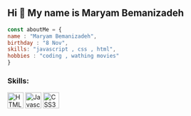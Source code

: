 
<h2>Hi 👋 My name is Maryam Bemanizadeh</h2>


```javascript
const aboutMe = {
name : "Maryam Bemanizadeh",
birthday : "8 Nov",
skills: "javascript , css , html",
hobbies : "coding , wathing movies"
}

```
<h3>Skills:</h3>

<p align="left">
    <a href="https://developer.mozilla.org/en-US/docs/Glossary/HTML5" target="_blank" rel="noreferrer"><img src="https://github.com/Marybemani17/Marybemani17/blob/main/html5-colored.svg" width="36" height="36" alt="HTML5" /></a>
     <a href="https://developer.mozilla.org/en-US/docs/Web/JavaScript" target="_blank" rel="noreferrer"><img src="https://github.com/Marybemani17/Marybemani17/blob/main/javascript-colored.svg" width="36" height="36" alt="Javascript" /></a>
        <a href="https://www.w3.org/TR/CSS/#css" target="_blank" rel="noreferrer"><img src="" width="36" height="36" alt="CSS3" /></a>
</p>


<!--
**Marybemani17/Marybemani17** is a ✨ _special_ ✨ repository because its `README.md` (this file) appears on your GitHub profile.

Here are some ideas to get you started:

- 🔭 I’m currently working on ...
- 🌱 I’m currently learning ...
- 👯 I’m looking to collaborate on ...
- 🤔 I’m looking for help with ...
- 💬 Ask me about ...
- 📫 How to reach me: ...
- 😄 Pronouns: ...
- ⚡ Fun fact: ...
-->
